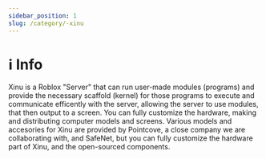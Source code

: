 ```yaml
---
sidebar_position: 1
slug: /category/-xinu
---
```


# ℹ️ Info

Xinu is a Roblox "Server" that can run user-made modules (programs) and provide the necessary scaffold (kernel) for those programs to execute and communicate efficently with the server, allowing the server to use modules, that then output to a screen. 
You can fully customize the hardware, making and distributing computer models and screens. Various models and accesories for Xinu are provided by Pointcove, a close company we are collaborating with, and SafeNet, but you can fully customize the hardware part of Xinu, and the open-sourced components.

